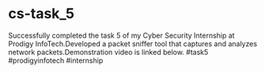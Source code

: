 # cs-task_5
Successfully completed the task 5 of my Cyber Security Internship at Prodigy InfoTech.Developed a packet sniffer tool that captures and analyzes network packets.Demonstration video is linked below. #task5 #prodigyinfotech #internship
